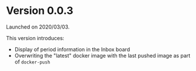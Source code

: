 # Version 0.0.3

Launched on 2020/03/03.

This version introduces:

* Display of period information in the Inbox board
* Overwriting the "latest" docker image with the last pushed image as part of `docker-push`

